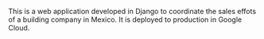 This is a web application developed in Django to coordinate the sales effots of a building company in Mexico. It is deployed to production in Google Cloud.

